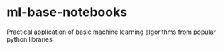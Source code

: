 # ml-base-notebooks
Practical application of basic machine learning algorithms from popular python libraries
